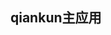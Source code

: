 <!--
 * @Description:   
 * @Author: YangJianFei
 * @Date: 2023-04-18 09:01:10
 * @LastEditTime: 2023-04-19 16:33:30
 * @LastEditors: YangJianFei
 * @FilePath: \monorepo-demo\packages\app1\README.md
-->
## qiankun主应用